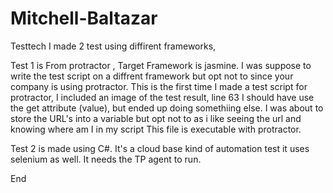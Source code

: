 # Mitchell-Baltazar
Testtech
I made 2 test using diffirent frameworks,

Test 1 is From protractor ,
Target Framework is jasmine.
I was suppose to write the test script on a diffrent framework but opt not to since your company is using protractor.
This is the first time I made a test script for protractor,
I included an image of the test result,
line 63 I should have use the get attribute (value), but ended up doing somethiing else.
I was about to store the URL's into a variable but opt not to as i like seeing the url and knowing where am I in my script
This file is executable with protractor.

Test 2 is made using C#.
It's a cloud base kind of automation test it uses selenium as well.
It needs the TP agent to run.

End
